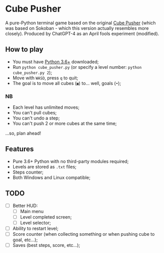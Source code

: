 # Cube Pusher

A pure-Python terminal game based on the original [Cube Pusher](https://idowngames.com/cube-pusher) (which was based on Sokoban - which this version actually resembles more closely). Produced by ChatGPT-4 as an April fools experiment (modified).

## How to play

- You must have [Python 3.6+](https://python.org) downloaded;
- Run `python cube_pusher.py` (or specify a level number: `python cube_pusher.py 2`);
- Move with `WASD`, press `q` to quit;
- The goal is to move all cubes (`▣`) to... well, goals (`•`);

### NB

- Each level has unlimited moves;
- You can't pull cubes;
- You can't undo a step;
- You can't push 2 or more cubes at the same time;

...so, plan ahead!

## Features

- Pure 3.6+ Python with no third-party modules required;
- Levels are stored as `.txt` files;
- Steps counter;
- Both Windows and Linux compatible;

## TODO

- [ ] Better HUD:
  - [ ] Main menu
  - [ ] Level completed screen;
  - [ ] Level selector;
- [ ] Ability to restart level;
- [ ] Score counter (when collecting something or when pushing cube to goal, etc...);
- [ ] Saves (best steps, score, etc...);
